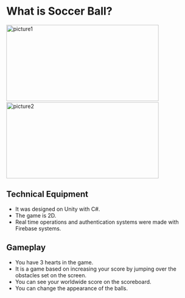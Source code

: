 # What is Soccer Ball?


<p>
<img src="https://i.ibb.co/Dr8yD5v/picture1.jpg" alt="picture1"  width="400" height="200"/>
&emsp;
<img src="https://i.ibb.co/Dg9XmZ2/unnamed-1.jpg" alt="picture2" width="400" height="200" />
</p>


## Technical Equipment

- It was designed on Unity with C#.
- The game is 2D.
- Real time operations and authentication systems were made with Firebase systems.



## Gameplay

- You have 3 hearts in the game.
- It is a game based on increasing your score by jumping over the obstacles set on the screen.
- You can see your worldwide score on the scoreboard.
- You can change the appearance of the balls.




